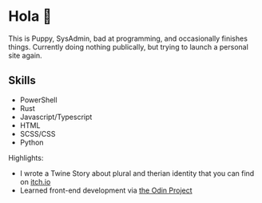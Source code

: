 # Hola 👋

This is Puppy, SysAdmin, bad at programming, and occasionally finishes things. Currently doing nothing publically, but trying to launch a personal site again.

## Skills
- PowerShell
- Rust
- Javascript/Typescript
- HTML
- SCSS/CSS
- Python

Highlights:
- I wrote a Twine Story about plural and therian identity that you can find on [itch.io](https://softannalee.itch.io/dogs)
- Learned front-end development via [the Odin Project](https://www.theodinproject.com)
